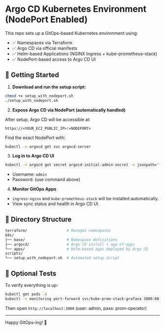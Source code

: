 # Argo CD Kubernetes Environment (NodePort Enabled)

This repo sets up a GitOps-based Kubernetes environment using:

- ✅ Namespaces via Terraform
- ✅ Argo CD via official manifests
- ✅ Helm-based Applications (NGINX Ingress + kube-prometheus-stack)
- ✅ NodePort-based access to Argo CD UI

## 🚀 Getting Started

1. **Download and run the setup script:**

```bash
chmod +x setup_with_nodeport.sh
./setup_with_nodeport.sh
```

2. **Expose Argo CD via NodePort (automatically handled)**

After setup, Argo CD will be accessible at:

```
https://<YOUR_EC2_PUBLIC_IP>:<NODEPORT>
```

Find the exact NodePort with:

```bash
kubectl -n argocd get svc argocd-server
```

3. **Log in to Argo CD UI**

```bash
kubectl -n argocd get secret argocd-initial-admin-secret -o jsonpath="{.data.password}" | base64 -d && echo
```

- Username: `admin`
- Password: (use command above)

4. **Monitor GitOps Apps**

- `ingress-nginx` and `kube-prometheus-stack` will be installed automatically.
- View sync status and health in Argo CD UI.

## 📁 Directory Structure

```bash
terraform/                  # Manages namespaces
k8s/
├── base/                   # Namespace definitions
├── argocd/                 # Argo CD install + app-of-apps
└── apps/                   # Helm-based apps deployed by Argo CD
scripts/
└── setup_with_nodeport.sh  # Automated setup script
```

## 🧪 Optional Tests

To verify everything is up:

```bash
kubectl get pods -A
kubectl -n monitoring port-forward svc/kube-prom-stack-grafana 3000:80 &
```

Then open `http://localhost:3000` (user: admin, pass: prom-operator)

---

Happy GitOps-ing! 🚀